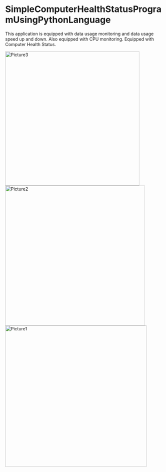 # SimpleComputerHealthStatusProgramUsingPythonLanguage
This application is equipped with data usage monitoring and data usage speed up and down. Also equipped with CPU monitoring. Equipped with Computer Health Status.

<img width="429" alt="Picture3" src="https://github.com/user-attachments/assets/e600828f-f032-40c0-afd1-ca7928ae0ee9">
<img width="447" alt="Picture2" src="https://github.com/user-attachments/assets/2447deba-0b8e-4187-ad30-301839392f2f">
<img width="452" alt="Picture1" src="https://github.com/user-attachments/assets/971717ff-56d9-4014-b96b-d962b1672fc4">
